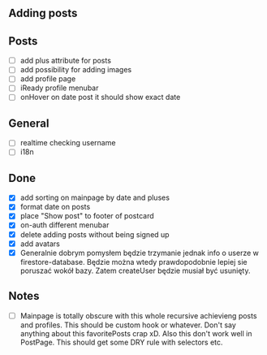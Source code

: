 ## Adding posts

## Posts
- [ ] add plus attribute for posts
- [ ] add possibility for adding images
- [ ] add profile page
- [ ] iReady profile menubar
- [ ] onHover on date post it should show exact date

## General
- [ ] realtime checking username
- [ ] i18n

## Done
- [X] add sorting on mainpage by date and pluses
- [X] format date on posts
- [X] place "Show post" to footer of postcard
- [X] on-auth different menubar
- [X] delete adding posts without being signed up
- [X] add avatars
- [X] Generalnie dobrym pomysłem będzie trzymanie jednak info o userze w firestore-database. Będzie można wtedy prawdopodobnie lepiej sie poruszać wokół bazy. Zatem createUser będzie musiał być usunięty.

## Notes

- [ ] Mainpage is totally obscure with this whole recursive achievieng posts and profiles. This should be custom hook or whatever. Don't say anything about this favoritePosts crap xD. Also this don't work well in PostPage. This should get some DRY rule with selectors etc.